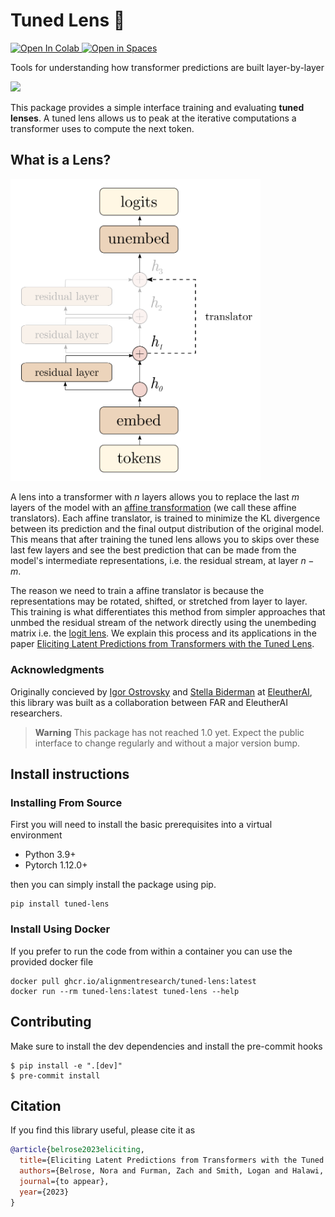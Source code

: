 # Tuned Lens 🔎
<a target="_blank" href="https://colab.research.google.com/github/AlignmentResearch/tuned-lens/blob/main/notebooks/interactive.ipynb">
  <img src="https://colab.research.google.com/assets/colab-badge.svg" alt="Open In Colab"/>
</a>
<a target="_blank" href="https://huggingface.co/spaces/AlignmentResearch/tuned-lens">
<img src="https://huggingface.co/datasets/huggingface/badges/resolve/main/open-in-hf-spaces-sm-dark.svg", alt="Open in Spaces">
</a>


Tools for understanding how transformer predictions are built layer-by-layer

<img src=https://user-images.githubusercontent.com/12176390/224879115-8bc95f26-68e4-4f43-9b4c-06ca5934a29d.png>

This package provides a simple interface training and evaluating __tuned lenses__. A tuned lens allows us to peak at the iterative computations a transformer uses to compute the next token.


## What is a Lens?
<img alt="A diagram showing how a translator within the lens allows you to skip intermediate layers." src="docs/source/_static/lens_diagram.png"  width=400\>

A lens into a transformer with $n$ layers allows you to replace the last $m$ layers of the model with an [affine transformation](https://pytorch.org/docs/stable/generated/torch.nn.Linear.html) (we call these affine translators). Each affine translator, is trained to minimize the KL divergence between its prediction and the final output distribution of the original model. This means that after training the tuned lens allows you to skips over these last few layers and see the best prediction that can be made from the model's intermediate representations, i.e. the residual stream, at layer $n - m$.

The reason we need to train a affine translator is because the representations may be rotated, shifted, or stretched from layer to layer. This training is what differentiates this method from simpler approaches that unmbed the residual stream of the network directly using the unembeding matrix i.e. the [logit lens](https://www.lesswrong.com/posts/AcKRB8wDpdaN6v6ru/interpreting-gpt-the-logit-lens). We explain this process and its applications in the paper [Eliciting Latent Predictions from Transformers with the Tuned Lens](https://arxiv.org/abs/2303.08112).

### Acknowledgments
Originally concieved by [Igor Ostrovsky](https://twitter.com/igoro) and [Stella Biderman](https://www.stellabiderman.com/) at [EleutherAI](https://www.eleuther.ai/), this library was built as a collaboration between FAR and EleutherAI researchers.

> **Warning**
> This package has not reached 1.0 yet. Expect the public interface to change regularly and without a major version bump.

## Install instructions
### Installing From Source
First you will need to install the basic prerequisites into a virtual environment
* Python 3.9+
* Pytorch 1.12.0+

then you can simply install the package using pip.
```
pip install tuned-lens
```

### Install Using Docker
If you prefer to run the code from within a container you can use the provided docker
file
```
docker pull ghcr.io/alignmentresearch/tuned-lens:latest
docker run --rm tuned-lens:latest tuned-lens --help
```

## Contributing
Make sure to install the dev dependencies and install the pre-commit hooks
```
$ pip install -e ".[dev]"
$ pre-commit install
```

## Citation

If you find this library useful, please cite it as

```bibtex
@article{belrose2023eliciting,
  title={Eliciting Latent Predictions from Transformers with the Tuned Lens},
  authors={Belrose, Nora and Furman, Zach and Smith, Logan and Halawi, Danny and McKinney, Lev and Ostrovsky, Igor and Biderman, Stella and Steinhardt, Jacob},
  journal={to appear},
  year={2023}
}
```
